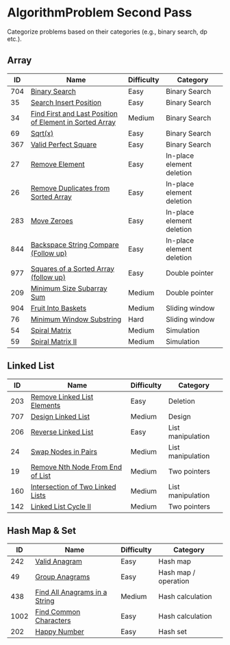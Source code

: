 # AlgorithmProblem Second Pass
Categorize problems based on their categories (e.g., binary search, dp etc.).

## Array
ID | Name | Difficulty | Category
 ---- | ------------- | -------- | ------
704|[Binary Search](https://leetcode.com/problems/binary-search/)| Easy | Binary Search
35|[Search Insert Position](https://leetcode.com/problems/search-insert-position/)| Easy | Binary Search
34|[Find First and Last Position of Element in Sorted Array](https://leetcode.com/problems/find-first-and-last-position-of-element-in-sorted-array/)| Medium | Binary Search
69|[Sqrt(x)](https://leetcode.com/problems/sqrtx/)| Easy | Binary Search
367|[Valid Perfect Square](https://leetcode.com/problems/valid-perfect-square/)| Easy | Binary Search
27|[Remove Element](https://leetcode.com/problems/remove-element/)| Easy | In-place element deletion
26|[Remove Duplicates from Sorted Array](https://leetcode.com/problems/remove-duplicates-from-sorted-array/)| Easy | In-place element deletion
283|[Move Zeroes](https://leetcode.com/problems/move-zeroes/)| Easy | In-place element deletion
844|[Backspace String Compare (Follow up)](https://leetcode.com/problems/backspace-string-compare/)| Easy | In-place element deletion
977|[Squares of a Sorted Array (follow up)](https://leetcode.com/problems/squares-of-a-sorted-array/)| Easy | Double pointer
209|[Minimum Size Subarray Sum](https://leetcode.com/problems/minimum-size-subarray-sum/)| Medium | Double pointer
904|[Fruit Into Baskets](https://leetcode.com/problems/fruit-into-baskets/)| Medium | Sliding window
76|[Minimum Window Substring](https://leetcode.com/problems/minimum-window-substring/)| Hard | Sliding window
54|[Spiral Matrix](https://leetcode.com/problems/spiral-matrix/)| Medium | Simulation
59|[Spiral Matrix II](https://leetcode.com/problems/spiral-matrix-ii/)| Medium | Simulation

## Linked List
ID | Name | Difficulty | Category
 ---- | ------------- | -------- | ------
203|[Remove Linked List Elements](https://leetcode.com/problems/remove-linked-list-elements/)| Easy | Deletion
707|[Design Linked List](https://leetcode.com/problems/design-linked-list/)| Medium | Design
206|[Reverse Linked List](https://leetcode.com/problems/reverse-linked-list/)| Easy | List manipulation
24|[Swap Nodes in Pairs](https://leetcode.com/problems/swap-nodes-in-pairs/)| Medium | List manipulation
19|[Remove Nth Node From End of List](https://leetcode.com/problems/remove-nth-node-from-end-of-list/)| Medium | Two pointers
160|[Intersection of Two Linked Lists](https://leetcode.com/problems/intersection-of-two-linked-lists/)| Medium | List manipulation
142|[Linked List Cycle II](https://leetcode.com/problems/linked-list-cycle-ii/)| Medium | Two pointers

## Hash Map & Set
ID | Name | Difficulty | Category
 ---- | ------------- | -------- | ------
242|[Valid Anagram](https://leetcode.com/problems/valid-anagram/)| Easy | Hash map
49|[Group Anagrams](https://leetcode.com/problems/group-anagrams/)| Easy | Hash map / operation
438|[Find All Anagrams in a String](https://leetcode.com/problems/find-all-anagrams-in-a-string/)| Medium | Hash calculation
1002|[Find Common Characters](https://leetcode.com/problems/find-common-characters/)| Easy | Hash calculation
202|[Happy Number](https://leetcode.com/problems/happy-number/)| Easy | Hash set

